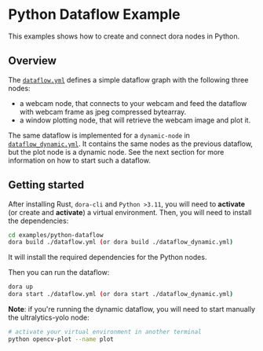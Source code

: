 # Python Dataflow Example

This examples shows how to create and connect dora nodes in Python.

## Overview

The [`dataflow.yml`](./dataflow.yml) defines a simple dataflow graph with the following three nodes:

- a webcam node, that connects to your webcam and feed the dataflow with webcam frame as jpeg compressed bytearray.
- a window plotting node, that will retrieve the webcam image and plot it.

The same dataflow is implemented for a `dynamic-node` in [`dataflow_dynamic.yml`](./dataflow_dynamic.yml). It contains
the same nodes as the previous dataflow, but the plot node is a dynamic node. See the next section for more
information on how to start such a dataflow.

## Getting started

After installing Rust, `dora-cli` and `Python >3.11`, you will need to **activate** (or create and **activate**) a
virtual
environment. Then, you will need to install the dependencies:

```bash
cd examples/python-dataflow
dora build ./dataflow.yml (or dora build ./dataflow_dynamic.yml)
```

It will install the required dependencies for the Python nodes.

Then you can run the dataflow:

```bash
dora up
dora start ./dataflow.yml (or dora start ./dataflow_dynamic.yml)
```

**Note**: if you're running the dynamic dataflow, you will need to start manually the ultralytics-yolo node:

```bash
# activate your virtual environment in another terminal
python opencv-plot --name plot
```